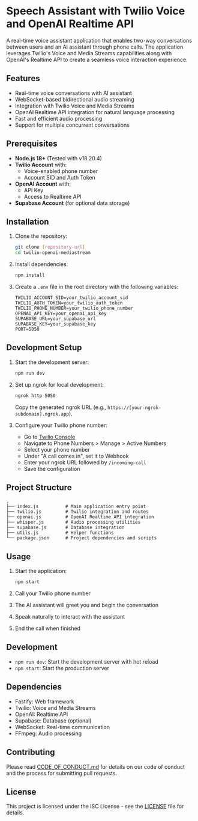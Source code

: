 # Speech Assistant with Twilio Voice and OpenAI Realtime API

A real-time voice assistant application that enables two-way conversations between users and an AI assistant through phone calls. The application leverages Twilio's Voice and Media Streams capabilities along with OpenAI's Realtime API to create a seamless voice interaction experience.

## Features

- Real-time voice conversations with AI assistant
- WebSocket-based bidirectional audio streaming
- Integration with Twilio Voice and Media Streams
- OpenAI Realtime API integration for natural language processing
- Fast and efficient audio processing
- Support for multiple concurrent conversations

## Prerequisites

- **Node.js 18+** (Tested with v18.20.4)
- **Twilio Account** with:
  - Voice-enabled phone number
  - Account SID and Auth Token
- **OpenAI Account** with:
  - API Key
  - Access to Realtime API
- **Supabase Account** (for optional data storage)

## Installation

1. Clone the repository:

   ```bash
   git clone [repository-url]
   cd twilio-openai-mediastream
   ```

2. Install dependencies:

   ```bash
   npm install
   ```

3. Create a `.env` file in the root directory with the following variables:

   ```env
   TWILIO_ACCOUNT_SID=your_twilio_account_sid
   TWILIO_AUTH_TOKEN=your_twilio_auth_token
   TWILIO_PHONE_NUMBER=your_twilio_phone_number
   OPENAI_API_KEY=your_openai_api_key
   SUPABASE_URL=your_supabase_url
   SUPABASE_KEY=your_supabase_key
   PORT=5050
   ```

## Development Setup

1. Start the development server:

   ```bash
   npm run dev
   ```

2. Set up ngrok for local development:

   ```bash
   ngrok http 5050
   ```

   Copy the generated ngrok URL (e.g., `https://[your-ngrok-subdomain].ngrok.app`).

3. Configure your Twilio phone number:
   - Go to [Twilio Console](https://console.twilio.com/)
   - Navigate to Phone Numbers > Manage > Active Numbers
   - Select your phone number
   - Under "A call comes in", set it to Webhook
   - Enter your ngrok URL followed by `/incoming-call`
   - Save the configuration

## Project Structure

   ```plaintext
   .
   ├── index.js          # Main application entry point
   ├── twilio.js         # Twilio integration and routes
   ├── openai.js         # OpenAI Realtime API integration
   ├── whisper.js        # Audio processing utilities
   ├── supabase.js       # Database integration
   ├── utils.js          # Helper functions
   └── package.json      # Project dependencies and scripts
   ```

## Usage

1. Start the application:

   ```bash
   npm start
   ```

2. Call your Twilio phone number
3. The AI assistant will greet you and begin the conversation
4. Speak naturally to interact with the assistant
5. End the call when finished

## Development

- `npm run dev`: Start the development server with hot reload
- `npm start`: Start the production server

## Dependencies

- Fastify: Web framework
- Twilio: Voice and Media Streams
- OpenAI: Realtime API
- Supabase: Database (optional)
- WebSocket: Real-time communication
- FFmpeg: Audio processing

## Contributing

Please read [CODE_OF_CONDUCT.md](CODE_OF_CONDUCT.md) for details on our code of conduct and the process for submitting pull requests.

## License

This project is licensed under the ISC License - see the [LICENSE](LICENSE) file for details.
